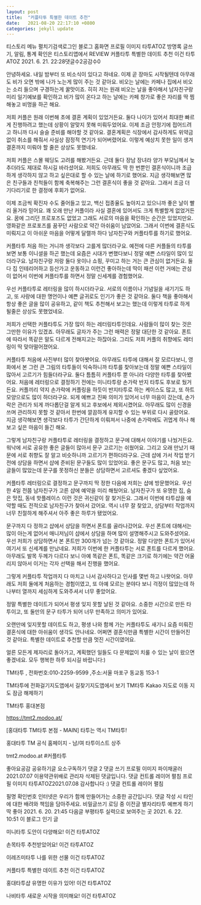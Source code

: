 ```yaml
---
layout: post
title:  "커플타투 특별한 데이트 추천"
date:   2021-08-20 22:17:10 +0800
categories: jekyll update
---
```

티스토리 메뉴 펼치기검색로그인
블로그 홈화면
프로필 이미지
타투ATOZ
방명록
글쓰기, 알림, 통계 확인은 티스토리앱에서
REVIEW
커플타투 특별한 데이트 추천
이건 타투ATOZ
2021. 6. 21. 22:28댓글수2공감수0

안녕하세요. 내일 밤부터 또 비소식이 있다고 하네요. 이제 곧 장마도 시작될텐데 아무래도 비가 오면 밖에 나가 노는게 많이 주는 것 같아요. 비오는 날에는 카페나 집에서 비오는 소리 들으며 구경하는게 꿀맛이죠. 히히 저는 원래 비오는 날을 좋아해서 남자친구랑 미리 일기예보를 확인하고 비가 많이 온다고 하는 날에는 카페 창가로 좋은 자리를 딱 찜해놓고 비멍을 하곤 해요.

저희 커플은 원래 이번해 초에 결혼 계획이 있었거든요. 둘다 나이가 있어서 최대한 빠르게 진행하려고 했는데 상황이 알맞지 못해 미뤄두었어요. 이제 조금 안정기에 접어드려고 하니까 다시 슬슬 준비를 해야할 것 같아요. 결혼계획은 식장에서 감사하게도 위약금 없이 취소를 해줘서 사실상 잠정적 연기가 되어버렸어요. 이렇게 예상치 못한 일이 생겨 결혼까지 미뤄야 할 줄은 상상도 못했네요.

저희 커플은 스몰 웨딩도 고려를 해봤거든요. 근데 둘다 장남 장녀라 양가 부모님께서 늦추더라도 제대로 하시길 바라셨어요. 저희도 아무래도 딱 한 번뿐인 결혼식이니까 조급하게 생각하지 않고 하고 싶은대로 할 수 있는 날에 하기로 했어요. 지금 생각해보면 많은 친구들과 친척들이 함께 축복해주는 그런 결혼식이 좋을 것 같아요. 그래서 조금 더 기다리기로 한 결정에 후회가 없어요.

이제 조금씩 확진자 수도 줄어들고 있고, 백신 접종율도 높아지고 있으니까 좋은 날이 빨리 올거라 믿어요. 꽤 오래 만난 커플이라 사실 결혼에 있어서도 크게 특별할게 없었거든요. 꿈에 그리던 프로포즈도 없었고 그래도 서로의 마음을 확인하는 순간은 있었지만요. 영화같은 프로포즈를 꿈꾸던 사람으로 약간 아쉬움이 남았어요. 그래서 이번에 결혼식도 미뤄지고 이 아쉬운 마음을 어떻게 달랠까 하다 남자친구와 커플타투를 하기로 했어요.










커플타투 처음 하는 거니까 생각보다 고를게 많더라구요. 예전에 다른 커플들의 타투를 보면 보통 이니셜을 하곤 했는데 요즘은 시대가 변했다보니 정말 예쁜 스타일이 많이 있더라구요. 남자친구랑 저랑 둘다 옷이나 쇼핑, 꾸미고 하는 거는 큰 관심이 없거든요. 둘다 집 인테리어하고 등산가고 운동하고 이런건 좋아하는데 딱이 패션 이런 거에는 관심이 없어서 이번에 커플타투를 하면서 정말 신세계를 경험했어요.

우선 커플타투로 레터링을 많이 하시더라구요. 서로의 이름이나 기념일을 새기기도 하고, 또 사랑에 대한 명언이나 예쁜 글귀로도 인기가 좋은 것 같아요. 둘다 책을 좋아해서 항상 좋은 글을 많이 공유하고, 같이 책도 추천해서 보고는 했는데 이렇게 타투로 하게 될줄은 상상도 못했었네요.

저희가 선택한 커플타투도 가장 많이 하는 레터링타투인데요. 사람들이 많이 찾는 것은 그만한 이유가 있겠죠. 아무래도 글자가 주는 그런 매력은 정말 대단한 것 같아요. 폰트에 따라서 똑같은 말도 다르게 전해지고는 하잖아요. 그리도 저희 커플의 취향에도 레터링이 딱 맞아떨어졌어요.

커플타투 처음에 사진부터 많이 찾아봣어요. 아무래도 타투에 대해서 잘 모르다보니, 영화에서 본 그런 큰 그림의 타투들이 익숙하니까 타투를 찾아보는데 정말 예쁜 스타일이 많아서 고르기가 힘들더라구요. 둘다 틈틈히 커플타투 뿐 아니라 다양한 타투를 찾아봤어요. 처음에 레터링으로 결정하기 전에는 미니타투랑 손가락 반지 타투도 후보로 뒀거든요. 커플끼리 약지 손가락에 커플링을 하듯이 반지타투로 하는 케이스도 많고, 또 하트 모양으로도 많이 하더라구요. 되게 예쁘고 진짜 의미가 있어서 너무 마음이 갔는데, 손가락은 관리가 되게 까다롭단걸 알게 되고 후보에서 제외시켰어요. 아무래도 많이 신경을 쓰며 관리하지 못할 것 같아서 한번에 깔끔하게 유지할 수 있는 부위로 다시 골랐어요. 지금 생각해보면 생각보다 타투가 간단하게 이뤄져서 나중에 손가락에도 귀엽게 하나 해보고 싶은 마음이 들긴 해요.










그렇게 남자친구랑 커플타투로 레터링을 결정하고 문구에 대해서 이야기를 나눴거든요. 워낙에 서로 공유한 좋은 글들이 많아서 문구 고르기는 쉬웠어요. 그리고 오래 만났기 때문에 서로 취향도 잘 알고 비슷하니까 고르기가 편하더라구요. 근데 샵에 가서 작업 받기 전에 상담을 하면서 샵에 준비된 문구들도 많이 있었어요. 좋은 문구도 많고, 처음 보는 글들이 많았는데 문구를 못정하신 분들은 상담하면서 고르셔도 좋겠다 싶었어요.

커플타투 레터링으로 결정하고 문구까지 딱 정한 다음에 저희는 샵에 방문했어요. 우선 한 4일 전쯤 남자친구가 고른 샵에 예약을 미리 해뒀어요. 남자친구가 또 유명한 집, 숨은 맛집, 동네 핫플레이스 이런 것은 귀신같이 잘 찾거든요. 그래서 이번에 타투샵을 예약할 때도 전적으로 남자친구가 찾아서 갔어요. 역시 너무 잘 찾았고, 상담부터 작업까지 너무 친절하게 해주셔서 아주 좋은 하루가 됐었어요.

문구까지 다 정하고 샵에서 상담을 하면서 폰트를 골라나갔어요. 우선 폰트에 대해서는 많이 아는게 없어서 매니저님이 샵에서 상담을 하며 많이 설명해주시고 도와주셨어요. 우선 저희가 상담하면서 본 폰트만 300개가 넘는 것 같아요. 정말 다양한 폰트가 있어서 여기서 또 신세계를 만났네요. 저희가 이번에 한 커플타투는 서로 폰트를 다르게 했어요. 아무래도 발목 두께가 다르다 보니 아예 똑같은 폰트, 똑같은 크기로 하기에는 약간 어울리지 않아서 이거는 각자 선택을 해서 진행을 했어요.









그렇게 커플타투 작업까지 다 마치고 나서 감사하다고 인사를 몇번 하고 나왓어요. 아무래도 저희 둘에게 처음하는 경험이였고, 또 아예 모르는 분야다 보니 걱정이 많았는데 하나부터 열까지 세심하게 도와주셔서 너무 좋았어요.

정말 특별한 데이트가 되어서 평생 잊지 못할 날된 것 같아요. 소중한 시간으로 만든 타투이고, 또 둘만의 문구 타투가 되어 너무 만족하고 의미가 있어요.









오랜만에 잊지못할 데이트도 하고, 평생 나와 함께 가는 커플타투도 새기니 요즘 미뤄진 결혼식에 대한 아쉬움이 생각도 안나네요. 어쩌면 결혼식만큼 특별한 시간이 만들어진 것 같아요. 특별한 데이트로 추천할 만큼 멋진 시간이였어요.

얼른 모든게 제자리로 돌아가고, 계획했던 일들도 다 문제없이 치룰 수 있는 날이 왔으면 좋겠네요. 모두 행복한 하루 되시길 바랍니다:)





TM타투
, 전화번호:010-2259-9599
,주소:서울 마포구 동교동 153-1

TM타투에 전화걸기지도앱에서 길찾기지도앱에서 보기
TM타투
Kakao 지도로 이동
지도 잠금 해제하기

TM타투 홍대본점


https://tmt2.modoo.at/

[홍대타투 TM타투 본점 - MAIN] 타투는 역시  TM타투!

홍대타투 TM 공식 홈페이지 - 남/여 타투이스트 상주

tmt2.modoo.at
#커플타투

좋아요공감
공유하기글 요소구독하기
댓글 2
댓글 쓰기
프로필 이미지
파이채굴러2021.07.07
이용약관위배로 관리자 삭제된 댓글입니다.
댓글 컨트롤 레이어 펼침
프로필 이미지
타투ATOZ2021.07.08
감사합니다 :)
댓글 컨트롤 레이어 펼침

필명
확인번호
인터넷은 우리가 함께 만들어가는 소중한 공간입니다. 댓글 작성 시 타인에 대한 배려와 책임을 담아주세요.
비밀글쓰기
로딩 중
이전글
별자리타투 예쁘게 하기 딱 좋아
2021. 6. 20. 21:45
다음글
부평타투 실력으로 보여주는 곳
2021. 6. 22. 10:51
이 블로그 인기 글

미니타투 도안이 다양해요!
이건 타투ATOZ

손목타투 추천받았어요!
이건 타투ATOZ

이레즈미타투 나를 위한 선물
이건 타투ATOZ

커플타투 특별한 데이트 추천
이건 타투ATOZ

홍대타투샵 유명한 이유가 있어!
이건 타투ATOZ

나비타투 새로운 시작을 의미해요!
이건 타투ATOZ